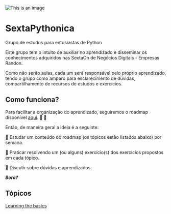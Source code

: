 ![This is an image](https://cafeinacodificada.com.br/wp-content/uploads/2018/04/Post1_pt21.png)

# SextaPythonica
Grupo de estudos para entusiastas de Python

Este grupo tem o intuito de auxiliar no aprendizado e disseminar os conhecimentos adquiridos nas SextaOn de Negócios Digitais - Empresas Randon.

Como não serão aulas, cada um será responsável pelo próprio aprendizado, tendo o grupo como amparo para esclarecimento de dúvidas, compartilhamento de recursos de estudos e exercícios. 

## Como funciona?

Para facilitar a organização do aprendizado, seguiremos o roadmap disponível [aqui](https://roadmap.sh/python). :exploding_head: :exploding_head:

Então, de maneira geral a ideia é a seguinte: 

:brain: Estudar um conteúdo do roadmap (os tópicos estão listados abaixo) por semana.

:muscle: Praticar resolvendo um (ou alguns) exercício(s) dos exercícios propostos em cada tópico.

:speech_balloon: Discutir sobre dúvidas e aprendizados. 

***Bora?***

## Tópicos

[Learning the basics](https://github.com/jainemarindasilva/SextaPythonica/tree/main/learning_the_basics)


